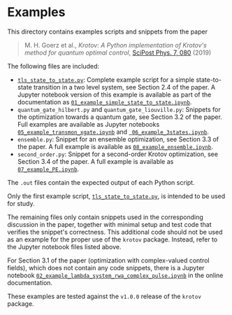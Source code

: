 # Examples

This directory contains examples scripts and snippets from the paper

> M. H. Goerz et al., *Krotov: A Python implementation of Krotov's method for quantum optimal control*, [SciPost Phys. 7, 080][DOI] (2019)

The following files are included:

* [`tls_state_to_state.py`][tls]: Complete example script for a simple state-to-state transition in a two level system, see Section 2.4 of the paper. A Jupyter notebook version of this example is available as part of the documentation as [`01_example_simple_state_to_state.ipynb`][tlsnb].
* `quantum_gate_hilbert.py` and `quantum_gate_liouville.py`: Snippets for the optimization towards a quantum gate, see Section 3.2 of the paper. Full examples are available as Jupyter notebooks [`05_example_transmon_xgate.ipynb`][gatenb] and [` 06_example_3states.ipynb`][lvgatenb].
* `ensemble.py`: Snippet for an ensemble optimization, see Section 3.3 of the paper. A full example is available as [`08_example_ensemble.ipynb`][ensemblenb].
* `second_order.py`: Snippet for a second-order Krotov optimization, see Section 3.4 of the paper. A full example is available as [`07_example_PE.ipynb`][penb].

The `.out` files contain the expected output of each Python script.

Only the first example script, [`tls_state_to_state.py`][tls], is intended to be used for study.

The remaining files only contain snippets used in the corresponding discussion in the paper, together with minimal setup and test code that verifies the snippet's correctness. This additional code should not be used as an example for the proper use of the `krotov` package. Instead, refer to the Jupyter notebook files listed above.

For Section 3.1 of the paper (optimization with complex-valued control fields), which does not contain any code snippets, there is a Jupyter notebook [`02_example_lambda_system_rwa_complex_pulse.ipynb`][complexnb] in the online documentation.

These examples are tested against the `v1.0.0` release of the `krotov` package.


[arxiv]: https://arxiv.org/abs/1902.11284
[DOI]: https://doi.org/10.21468/SciPostPhys.7.6.080
[tls]: tls_state_to_state.py
[tlsnb]: https://mybinder.org/v2/gh/qucontrol/krotov/v1.0.0?filepath=docs/notebooks/01_example_simple_state_to_state.ipynb
[complexnb]: https://mybinder.org/v2/gh/qucontrol/krotov/v1.0.0?filepath=docs/notebooks/02_example_lambda_system_rwa_complex_pulse.ipynb
[gatenb]: https://mybinder.org/v2/gh/qucontrol/krotov/v1.0.0?filepath=docs/notebooks/05_example_transmon_xgate.ipynb
[lvgatenb]: https://mybinder.org/v2/gh/qucontrol/krotov/v1.0.0?filepath=docs/notebooks/06_example_3states.ipynb
[ensemblenb]: https://mybinder.org/v2/gh/qucontrol/krotov/v1.0.0?filepath=docs/notebooks/08_example_ensemble.ipynb
[penb]: https://mybinder.org/v2/gh/qucontrol/krotov/v1.0.0?filepath=docs/notebooks/07_example_PE.ipynb
